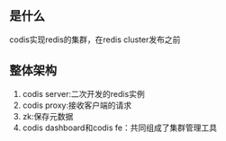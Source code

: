 ## 是什么
codis实现redis的集群，在redis cluster发布之前

## 整体架构
1. codis server:二次开发的redis实例
2. codis proxy:接收客户端的请求
3. zk:保存元数据
4. codis dashboard和codis fe：共同组成了集群管理工具